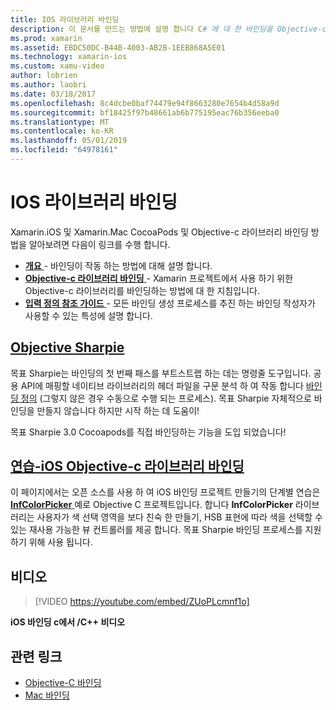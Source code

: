 ```yaml
---
title: IOS 라이브러리 바인딩
description: 이 문서를 만드는 방법에 설명 합니다 C# 에 대 한 바인딩을 Objective-c 코드를 Xamarin.iOS 응용 프로그램에서 네이티브 라이브러리 및 CocoaPods를 사용할 수 있도록 합니다.
ms.prod: xamarin
ms.assetid: EBDC50DC-B44B-4003-AB2B-1EEB868A5E01
ms.technology: xamarin-ios
ms.custom: xamu-video
author: lobrien
ms.author: laobri
ms.date: 03/18/2017
ms.openlocfilehash: 8c4dcbe0baf74479e94f8663280e7654b4d58a9d
ms.sourcegitcommit: bf18425f97b48661ab6b775195eac76b356eeba0
ms.translationtype: MT
ms.contentlocale: ko-KR
ms.lasthandoff: 05/01/2019
ms.locfileid: "64978161"
---
```

# <a name="binding-ios-libraries"></a>IOS 라이브러리 바인딩

Xamarin.iOS 및 Xamarin.Mac CocoaPods 및 Objective-c 라이브러리 바인딩 방법을 알아보려면 다음이 링크를 수행 합니다.

- [**개요** ](~/cross-platform/macios/binding/overview.md) -
  바인딩이 작동 하는 방법에 대해 설명 합니다.
- [**Objective-c 라이브러리 바인딩** ](~/cross-platform/macios/binding/objective-c-libraries.md) -
  Xamarin 프로젝트에서 사용 하기 위한 Objective-c 라이브러리를 바인딩하는 방법에 대 한 지침입니다.
- [**입력 정의 참조 가이드** ](~/cross-platform/macios/binding/binding-types-reference.md) -
  모든 바인딩 생성 프로세스를 추진 하는 바인딩 작성자가 사용할 수 있는 특성에 설명 합니다.

## <a name="objective-sharpiecross-platformmaciosbindingobjective-sharpieindexmd"></a>[Objective Sharpie](~/cross-platform/macios/binding/objective-sharpie/index.md)

목표 Sharpie는 바인딩의 첫 번째 패스를 부트스트랩 하는 데는 명령줄 도구입니다.
공용 API에 매핑할 네이티브 라이브러리의 헤더 파일을 구문 분석 하 여 작동 합니다 [바인딩 정의](~/cross-platform/macios/binding/objective-c-libraries.md) (그렇지 않은 경우 수동으로 수행 되는 프로세스). 목표 Sharpie 자체적으로 바인딩을 만들지 않습니다 하지만 시작 하는 데 도움이!

목표 Sharpie 3.0 Cocoapods를 직접 바인딩하는 기능을 도입 되었습니다!

## <a name="walkthrough---binding-an-ios-objective-c-librarywalkthroughmd"></a>[연습-iOS Objective-c 라이브러리 바인딩](walkthrough.md)

이 페이지에서는 오픈 소스를 사용 하 여 iOS 바인딩 프로젝트 만들기의 단계별 연습은 [ **InfColorPicker** ](https://github.com/InfinitApps/InfColorPicker) 예로 Objective C 프로젝트입니다. 합니다 **InfColorPicker** 라이브러리는 사용자가 색 선택 영역을 보다 친숙 한 만들기, HSB 표현에 따라 색을 선택할 수 있는 재사용 가능한 뷰 컨트롤러를 제공 합니다.
목표 Sharpie 바인딩 프로세스를 지원 하기 위해 사용 됩니다.

## <a name="video"></a>비디오

> [!VIDEO https://youtube.com/embed/ZUoPLcmnf1o]

**iOS 바인딩 c에서 /C++ 비디오**

## <a name="related-links"></a>관련 링크

- [Objective-C 바인딩](~/cross-platform/macios/binding/index.md)
- [Mac 바인딩](~/mac/platform/binding.md)
